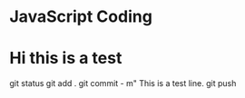 # JavaScript Coding

# Hi this is a test
git status
git add  . 
git commit - m" This is a test line.
git push